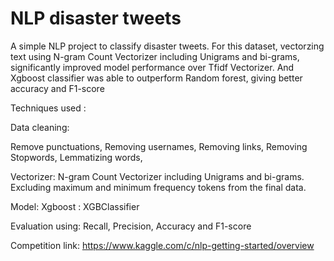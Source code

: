 # NLP disaster tweets

A simple NLP project to classify disaster tweets.
For this dataset, vectorzing text using N-gram Count Vectorizer including Unigrams and bi-grams, significantly improved model performance over Tfidf Vectorizer. And Xgboost classifier was able to outperform Random forest, giving better accuracy and F1-score

Techniques used :

Data cleaning:

Remove punctuations, Removing usernames, Removing links, Removing Stopwords, Lemmatizing words,

Vectorizer:
N-gram Count Vectorizer including Unigrams and bi-grams. Excluding maximum and minimum frequency tokens from the final data.


Model:
Xgboost : XGBClassifier

Evaluation using:
Recall, Precision, Accuracy and F1-score

Competition link:
https://www.kaggle.com/c/nlp-getting-started/overview
